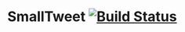 SmallTweet [![Build Status](https://travis-ci.org/HPI-SWA-Teaching/SmallTweet.svg)](https://travis-ci.org/HPI-SWA-Teaching/SmallTweet)
===================
